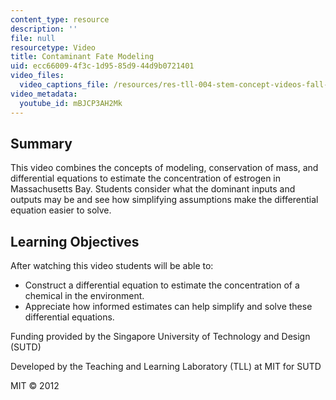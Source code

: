 ```yaml
---
content_type: resource
description: ''
file: null
resourcetype: Video
title: Contaminant Fate Modeling
uid: ecc66009-4f3c-1d95-85d9-44d9b0721401
video_files:
  video_captions_file: /resources/res-tll-004-stem-concept-videos-fall-2013/videos/differential-equations/contaminant-fate-modeling/mBJCP3AH2Mk.vtt
video_metadata:
  youtube_id: mBJCP3AH2Mk
---
```


Summary
-------

This video combines the concepts of modeling, conservation of mass, and differential equations to estimate the concentration of estrogen in Massachusetts Bay. Students consider what the dominant inputs and outputs may be and see how simplifying assumptions make the differential equation easier to solve.

Learning Objectives
-------------------

After watching this video students will be able to:

*   Construct a differential equation to estimate the concentration of a chemical in the environment.
*   Appreciate how informed estimates can help simplify and solve these differential equations.

Funding provided by the Singapore University of Technology and Design (SUTD)

Developed by the Teaching and Learning Laboratory (TLL) at MIT for SUTD

MIT © 2012